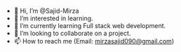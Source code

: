 - 👋 Hi, I’m @Sajid-Mirza
- 👀 I’m interested in learning.
- 🌱 I’m currently learning Full stack web development.
- 💞️ I’m looking to collaborate on a project.
- 📫 How to reach me (Email: mirzasajid090@gmail.com)

<!---
Sajid-Mirza/Sajid-Mirza is a ✨ special ✨ repository because its `README.md` (this file) appears on your GitHub profile.
You can click the Preview link to take a look at your changes.
--->
